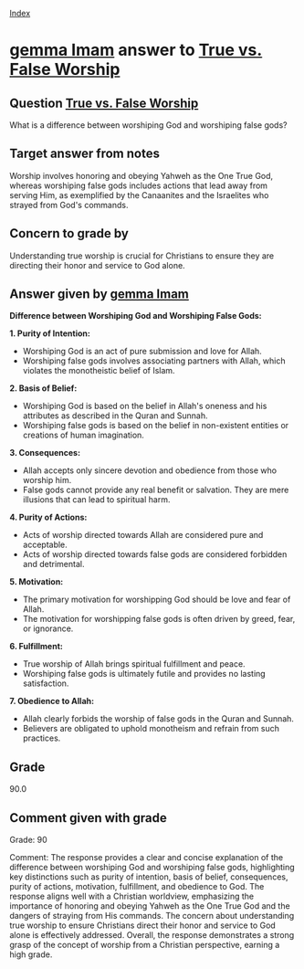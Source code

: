 
[Index](../../index.md)
# [gemma Imam](../../answering_models/gemma_Imam.md) answer to [True vs. False Worship](../../questions/True_vs._False_Worship.md)

## Question [True vs. False Worship](../../questions/True_vs._False_Worship.md)
What is a difference between worshiping God and worshiping false gods?

## Target answer from notes
Worship involves honoring and obeying Yahweh as the One True God, whereas worshiping false gods includes actions that lead away from serving Him, as exemplified by the Canaanites and the Israelites who strayed from God's commands.

## Concern to grade by
Understanding true worship is crucial for Christians to ensure they are directing their honor and service to God alone.

## Answer given by [gemma Imam](../../answering_models/gemma_Imam.md)
**Difference between Worshiping God and Worshiping False Gods:**

**1. Purity of Intention:**

* Worshiping God is an act of pure submission and love for Allah.
* Worshiping false gods involves associating partners with Allah, which violates the monotheistic belief of Islam.


**2. Basis of Belief:**

* Worshiping God is based on the belief in Allah's oneness and his attributes as described in the Quran and Sunnah.
* Worshiping false gods is based on the belief in non-existent entities or creations of human imagination.


**3. Consequences:**

* Allah accepts only sincere devotion and obedience from those who worship him.
* False gods cannot provide any real benefit or salvation. They are mere illusions that can lead to spiritual harm.


**4. Purity of Actions:**

* Acts of worship directed towards Allah are considered pure and acceptable.
* Acts of worship directed towards false gods are considered forbidden and detrimental.


**5. Motivation:**

* The primary motivation for worshipping God should be love and fear of Allah.
* The motivation for worshipping false gods is often driven by greed, fear, or ignorance.


**6. Fulfillment:**

* True worship of Allah brings spiritual fulfillment and peace.
* Worshiping false gods is ultimately futile and provides no lasting satisfaction.


**7. Obedience to Allah:**

* Allah clearly forbids the worship of false gods in the Quran and Sunnah.
* Believers are obligated to uphold monotheism and refrain from such practices.

## Grade
90.0

## Comment given with grade
Grade: 90

Comment: The response provides a clear and concise explanation of the difference between worshiping God and worshiping false gods, highlighting key distinctions such as purity of intention, basis of belief, consequences, purity of actions, motivation, fulfillment, and obedience to God. The response aligns well with a Christian worldview, emphasizing the importance of honoring and obeying Yahweh as the One True God and the dangers of straying from His commands. The concern about understanding true worship to ensure Christians direct their honor and service to God alone is effectively addressed. Overall, the response demonstrates a strong grasp of the concept of worship from a Christian perspective, earning a high grade.
